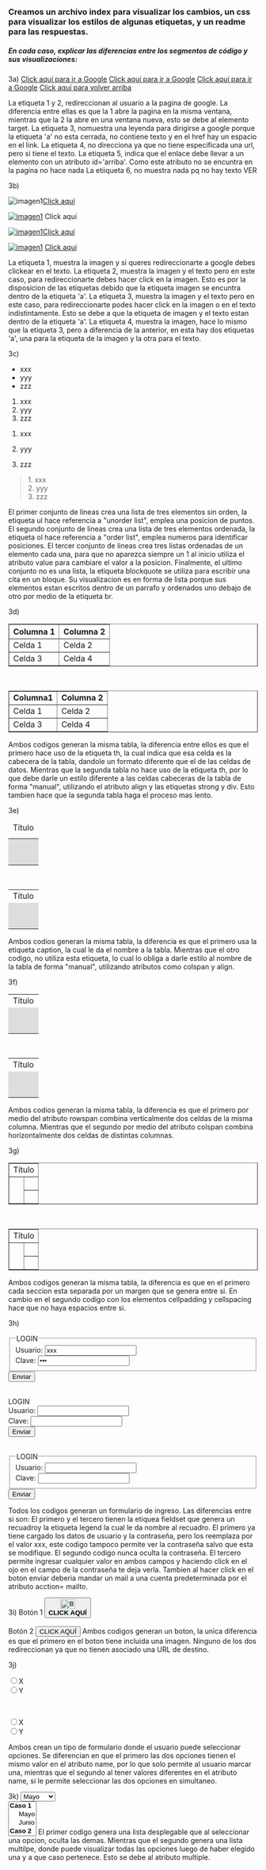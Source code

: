 ### Creamos un archivo index para visualizar los cambios, un css para visualizar los estilos de algunas etiquetas, y un readme para las respuestas.

##### En cada caso, explicar las diferencias entre los segmentos de código y sus visualizaciones:

3a)
<a href="http://www.google.com.ar">Click aquí para ir a Google</a> 
<a href="http://www.google.com.ar" target="_blank">Click aquí para ir a Google</a> 
<a href="http://www. google.com.ar" type="text/html" hreflang="es" charset="utf-8" rel="help"> 
<a href="#">Click aquí para ir a Google</a> 
<a href="#arriba">Click aquí para volver arriba</a>
<a name="arriba" id="arriba"></a>

La etiqueta 1 y 2, redireccionan al usuario a la pagina de google. La diferencia entre ellas es que la 1 abre la pagina en la misma ventana, mientras que la 2 la abre en una ventana nueva, esto se debe al elemento target.
La etiqueta 3, nomuestra una leyenda para dirigirse a google porque la etiqueta 'a' no esta cerrada, no contiene texto y en el href hay un espacio en el link.
La etiqueta 4, no direcciona ya que no tiene especificada una url, pero si tiene el texto.
La etiqueta 5, indica que el enlace debe llevar a un elemento con un atributo id='arriba'. Como este atributo no se encuntra en la pagina no hace nada
La etiiqueta 6, no muestra nada pq no hay texto VER

3b)
<p><img src="im1.jpg" alt="imagen1" /><a href="http://www.google.com.ar">Click aquí</a></p> 
<p><a href="http://www.google.com.ar"><img src="im1.jpg" alt="imagen1" /></a> Click aquí</p> 
<p><a href="http://www.google.com.ar"><img src="im1.jpg" alt="imagen1" />Click aquí</a></p> 
<p><a href="http://www.google.com.ar"><img src="im1.jpg" alt="imagen1" /></a> <a href="http://www.google.com.ar">Click aquí</a></p>

La etiqueta 1, muestra la imagen y si queres redireccionarte a google debes clickear en el texto.
La etiqueta 2, muestra la imagen y el texto pero en este caso, para redireccionarte debes hacer click en la imagen. Esto es por la disposicion de las etiquetas debido que la etiqueta imagen se encuntra dentro de la etiqueta 'a'.
La etiqueta 3, muestra la imagen y el texto pero en este caso, para redireccionarte podes hacer click en la imagen o en el texto indistintamente. Esto se debe a que la etiqueta de imagen y el texto estan dentro de la etiqueta 'a'.
La etiqueta 4, muestra la imagen, hace lo mismo que la etiqueta 3, pero a diferencia de la anterior, en esta hay dos etiquetas 'a', una para la etiqueta de la imagen y la otra para el texto.

3c)
<ul> 
    <li>xxx</li>
    <li>yyy</li>
    <li>zzz</li>
</ul>

<ol>
    <li>xxx</li>
    <li>yyy</li>
    <li>zzz</li>
</ol>

<ol>
    <li>xxx</li>
</ol>
<ol>
    <li value="2">yyy</li>
</ol>
<ol>
    <li
    value="3">zzz</li>
</ol>

<blockquote>
    <p>1. xxx<br />
    2. yyy<br />
    3. zzz</p>
</blockquote>

El primer conjunto de lineas crea una lista de tres elementos sin orden, la etiqueta ul hace referencia a "unorder list", emplea una posicion de puntos.
El segundo conjunto de lineas crea una lista de tres elementos ordenada, la etiqueta ol hace referencia a "order list", emplea numeros para identificar posiciones.
El tercer conjunto de lineas crea tres listas ordenadas de un elemento cada una, para que no aparezca siempre un 1 al inicio utiliza el atributo value para cambiare el valor a la posicion.
Finalmente, el ultimo conjunto no es una lista, la etiqueta blockquote se utiliza para escribir una cita en un bloque. Su visualizacion es en forma de lista porque sus elementos estan escritos dentro de un parrafo y ordenados uno debajo de otro por medio de la etiqueta br.

3d)
<table border="1" width="300">
    <tr>
        <th>Columna 1</th>
        <th>Columna 2</th>
    </tr>
    <tr>
        <td>Celda 1</td>
        <td>Celda 2</td>
    </tr>
    <tr>
        <td>Celda 3</td>
        <td>Celda 4</td>
    </tr>
</table>
    <br>
<table border="1" width="300">
    <tr>
        <td><div align="center"><strong>Columna1</strong></div></td>
        <td><div align="center"><strong>Columna 2</strong></div></td>
    </tr>
    <tr>
        <td>Celda 1</td>
        <td>Celda 2</td>
    </tr>
    <tr>
        <td>Celda 3</td>
        <td>Celda 4</td>
    </tr>
</table>
Ambos codigos generan la misma tabla, la diferencia entre ellos es que el primero hace uso de la etiqueta th, la cual indica que esa celda es la cabecera de la tabla, dandole un formato diferente que el de las celdas de datos. Mientras que la segunda tabla no hace uso de la etiqueta th, por lo que debe darle un estilo diferente a las celdas cabeceras de la tabla de forma "manual", utilizando el atributo align y las etiquetas strong y div. Esto tambien hace que la segunda tabla haga el proceso mas lento.

3e)
<table width="200">
    <caption>Título</caption>
    <tr>
        <td bgcolor="#dddddd">&nbsp;</td>
        <td bgcolor="#dddddd">&nbsp;</td>
        <td bgcolor="#dddddd">&nbsp;</td>
    </tr>
    <tr>
        <td bgcolor="#dddddd">&nbsp;</td>
        <td bgcolor="#dddddd">&nbsp;</td>
        <td bgcolor="#dddddd">&nbsp;</td>
    </tr> 
</table>
    <br>
<table width="200">
    <tr>
        <td colspan="3"><div align="center">Título</div></td>
    </tr>
    <tr>
        <td bgcolor="#dddddd">&nbsp;</td>
        <td bgcolor="#dddddd">&nbsp;</td>
        <td bgcolor="#dddddd">&nbsp;</td>
    </tr>
    <tr>
        <td bgcolor="#dddddd">&nbsp;</td>
        <td bgcolor="#dddddd">&nbsp;</td>
        <td bgcolor="#dddddd">&nbsp;</td>
    </tr>
</table>
Ambos codios generan la misma tabla, la diferencia es que el primero usa la etiqueta caption, la cual le da el nombre a la tabla. Mientras que el otro codigo, no utiliza esta etiqueta, lo cual lo obliga a darle estilo al nombre de la tabla de forma "manual", utilizando atributos como colspan y align. 

3f)
<table width="200">
    <tr>
        <td colspan="3"><div align="center">Título</div></td>
    </tr>
    <tr>
        <td rowspan="2" bgcolor="#dddddd">&nbsp;</td>
        <td bgcolor="#dddddd">&nbsp;</td>
        <td bgcolor="#dddddd">&nbsp;</td>
    </tr>
    <tr>
        <td bgcolor="#dddddd">&nbsp;</td>
        <td bgcolor="#dddddd">&nbsp;</td>
    </tr>
</table>
    <br>
<table width="200">
    <tr>
        <td colspan="3"><div align="center">Título</div></td>
    </tr>
    <tr>
        <td colspan="2" bgcolor="#dddddd">&nbsp;</td>
        <td bgcolor="#dddddd">&nbsp;</td>
    </tr>
    <tr>
        <td bgcolor="#dddddd">&nbsp;</td>
        <td bgcolor="#dddddd">&nbsp;</td>
        <td bgcolor="#dddddd">&nbsp;</td>
    </tr>
</table>
Ambos codios generan la misma tabla, la diferencia es que el primero por medio del atributo rowspan combina verticalmente dos celdas de la misma columna. Mientras que el segundo por medio del atributo colspan combina horizontalmente dos celdas de distintas columnas.

3g)
<table width="200" border="1">
    <tr>
        <td colspan="3"><div align="center">Título</div></td>
    </tr>
    <tr>
        <td colspan="2"rowspan="2">&nbsp;</td>
        <td>&nbsp;</td>
    </tr>
    <tr>
        <td width="50%">&nbsp;</td>
    </tr>
</table>
    <br>
<table width="200" border="1" cellpadding="0" cellspacing="0">
    <tr>
        <td colspan="2"><div align="center">Título</div></td>
    </tr>
    <tr>
        <td rowspan="2">&nbsp;</td>
        <td>&nbsp;</td>
    </tr>
    <tr>
        <td width="50%">&nbsp;</td>
    </tr>
</table>   
Ambos codigos generan la misma tabla, la diferencia es que en el primero cada seccion esta separada por un margen que se genera entre si. En cambio en el segundo codigo con los elementos cellpadding y cellspacing hace que no haya espacios entre si.

3h)
<form id="form1" name="form1" action="procesar.php" method="post" target="_blank">
    <fieldset>
    <legend>LOGIN</legend>
    Usuario: <input type="text" id="usu1" name="usu1" value="xxx" /><br />
    Clave: <input type="password" id="clave1" name="clave1" value="xxx" />
    </fieldset>
    <input type="submit" id="boton1" name="boton1" value="Enviar" />
</form>
<br>
<form id="form2" name="form2" action="" method="get" target="_blank">
    LOGIN<br />
    <label>Usuario: <input type="text" id="usu2" name="usu2" /></label><br />
    <label>Clave: <input type="text" id="clave2" name="clave2" /></label><br />
    <input type="submit" id="boton2" name="boton2" value="Enviar" />
</form>
<br>
<form id="form3" name="form3" action="mailto:xx@xx.com" enctype=text/plain method="post" target="_blank">
    <fieldset>
        <legend>LOGIN</legend>
        Usuario: <input type="text" id="usu3" name="usu3" /><br />
        Clave: <input type="password" id="clave3" name="clave3" />
    </fieldset>
    <input type="reset" id="boton3" name="boton3" value="Enviar" />
</form>
Todos los codigos generan un formulario de ingreso. Las diferencias entre si son: El primero y el tercero tienen la etiquea fieldset que genera un recuadroy la etiqueta legend la cual le da nombre al recuadro. El primero ya tiene cargado los datos de usuario y la contraseña, pero los reemplaza por el valor xxx, este codigo tampoco permite ver la contraseña salvo que esta se modifique. El segundo codigo nunca oculta la contraseña. El tercero permite ingresar cualquier valor en ambos campos y haciendo click en el ojo en el campo de la contraseña te deja verla. Tambien al hacer click en el boton enviar deberia mandar un mail a una cuenta predeterminada por el atributo acction= mailto. 

3i)
<label>Botón 1
    <button type="button" name="boton1" id="boton1">
    <img src="im1.jpg" alt="Botón con imagen " width="30" height="20" /><br />
    <b>CLICK AQUÍ</b></button>
</label>
<br><br>
<label>Botón 2
    <input type="button" name="boton2" id="boton2" value="CLICK AQUÍ" />
</label>
Ambos codigos generan un boton, la unica diferencia es que el primero en el boton tiene incluida una imagen. Ninguno de los dos redireccionan ya que no tienen asociado una URL de destino.

3j)
<p>
    <label><input type="radio" name="opcion" id="X" value="X" />X</label><br />
    <label><input type="radio" name="opcion" id="Y" value="Y" />Y</label>
</p>
    <br>
<p>
    <label><input type="radio" name="opcion1" id="X" value="X" />X</label><br />
    <label><input type="radio" name="opcion2" id="Y" value="Y" />Y</label>
</p>
Ambos crean un tipo de formulario donde el usuario puede seleccionar opciones. Se diferencian en que el primero las dos opciones tienen el mismo valor en el atributo name, por lo que solo permite al usuario marcar una, mientras que el segundo al tener valores diferentes en el atributo name, si le permite seleccionar las dos opciones en simultaneo.

3k)
<select name="lista">
    <optgroup label="Caso 1">
        <option>Mayo</option>
        <option>Junio</option>
    </optgroup>
    <optgroup label="Caso 2">
        <option>Mayo</option>
        <option>Junio</option>
    </optgroup>
</select>
    <br>
<select name="lista[]" multiple="multiple">
    <optgroup label=" Caso 1">
        <option>Mayo</option>
        <option>Junio</option>
    </optgroup>
    <optgroup label=" Caso 2">
        <option>Mayo</option>
        <option>Junio</option>
    </optgroup>
</select>
El primer codigo genera una lista desplegable que al seleccionar una opcion, oculta las demas. Mientras que el segundo genera una lista multilpe, donde puede visualizar todas las opciones luego de haber elegido una y a que caso pertenece. Esto se debe al atributo multiple.